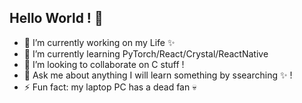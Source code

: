 ## Hello World ! 👋

- 🔭 I’m currently working on my Life ✨ 
- 🌱 I’m currently learning PyTorch/React/Crystal/ReactNative
- 👯 I’m looking to collaborate on C stuff !
- 💬 Ask me about anything I will learn something by ssearching ✨  !
- ⚡ Fun fact: my laptop PC has a dead fan 💀

<!-- [![SidoShiro's github stats](https://github-readme-stats.vercel.app/api?username=SidoShiro&show_icons=true&theme=gruvbox)](https://github.com/SidoShiro) -->


<!--
**SidoShiro/SidoShiro** is a ✨ _special_ ✨ repository because its `README.md` (this file) appears on your GitHub profile.

Here are some ideas to get you started:

- 🔭 I’m currently working on y Life :)
- 🌱 I’m currently learning PyTorch/React/Crsytal
- 👯 I’m looking to collaborate on C stuff !
- 🤔 I’m looking for help with ...
- 💬 Ask me about ...
- 📫 How to reach me: ...
- 😄 Pronouns: ...
- ⚡ Fun fact: ...
-->

